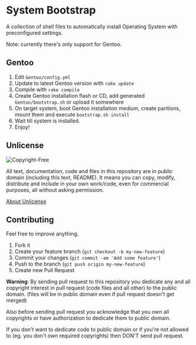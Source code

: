 # System Bootstrap

A collection of shell files to automatically install Operating System with preconfigured settings.

Note: currently there's only support for Gentoo.

## Gentoo

1. Edit `Gentoo/config.yml`
2. Update to latest Gentoo version with `rake update`
3. Compile with `rake compile`
4. Create Gentoo installation flash or CD, add generated `Gentoo/bootstrap.sh` or upload it somewhere
5. On target system, boot Gentoo installation medium, create paritions, mount them and execute `bootstrap.sh install`
6. Wait till system is installed.
7. Enjoy!

## Unlicense

![Copyright-Free](http://unlicense.org/pd-icon.png)

All text, documentation, code and files in this repository are in public domain (including this text, README).
It means you can copy, modify, distribute and include in your own work/code, even for commercial purposes, all without asking permission.

[About Unlicense](http://unlicense.org/)

## Contributing

Feel free to improve anything.

1. Fork it
2. Create your feature branch (`git checkout -b my-new-feature`)
3. Commit your changes (`git commit -am 'Add some feature'`)
4. Push to the branch (`git push origin my-new-feature`)
5. Create new Pull Request


**Warning**: By sending pull request to this repository you dedicate any and all copyright interest in pull request (code files and all other) to the public domain. (files will be in public domain even if pull request doesn't get merged)

Also before sending pull request you acknowledge that you own all copyrights or have authorization to dedicate them to public domain.

If you don't want to dedicate code to public domain or if you're not allowed to (eg. you don't own required copyrights) then DON'T send pull request.

